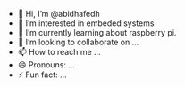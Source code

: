 - 👋 Hi, I’m @abidhafedh
- 👀 I’m interested in embeded systems
- 🌱 I’m currently learning about raspberry pi.
- 💞️ I’m looking to collaborate on ...
- 📫 How to reach me ...
- 😄 Pronouns: ...
- ⚡ Fun fact: ...

<!---
abidhafedh/abidhafedh is a ✨ special ✨ repository because its `README.md` (this file) appears on your GitHub profile.
You can click the Preview link to take a look at your changes.
--->
